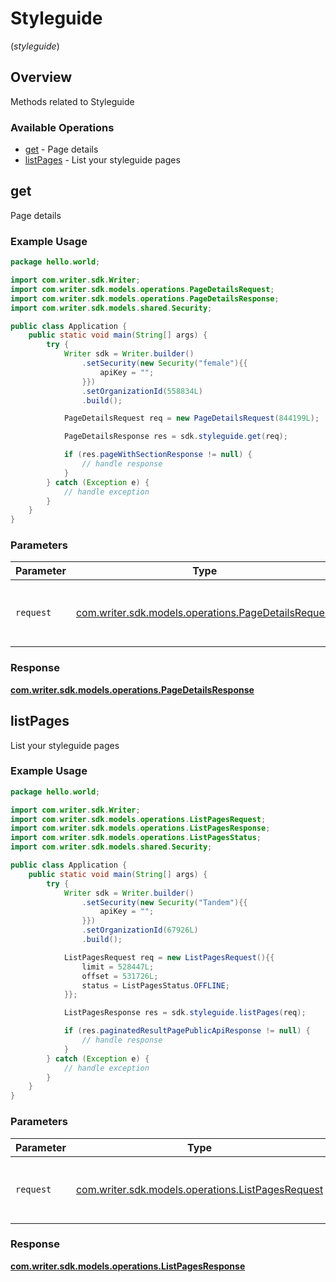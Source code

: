 # Styleguide
(*styleguide*)

## Overview

Methods related to Styleguide

### Available Operations

* [get](#get) - Page details
* [listPages](#listpages) - List your styleguide pages

## get

Page details

### Example Usage

```java
package hello.world;

import com.writer.sdk.Writer;
import com.writer.sdk.models.operations.PageDetailsRequest;
import com.writer.sdk.models.operations.PageDetailsResponse;
import com.writer.sdk.models.shared.Security;

public class Application {
    public static void main(String[] args) {
        try {
            Writer sdk = Writer.builder()
                .setSecurity(new Security("female"){{
                    apiKey = "";
                }})
                .setOrganizationId(558834L)
                .build();

            PageDetailsRequest req = new PageDetailsRequest(844199L);            

            PageDetailsResponse res = sdk.styleguide.get(req);

            if (res.pageWithSectionResponse != null) {
                // handle response
            }
        } catch (Exception e) {
            // handle exception
        }
    }
}
```

### Parameters

| Parameter                                                                                            | Type                                                                                                 | Required                                                                                             | Description                                                                                          |
| ---------------------------------------------------------------------------------------------------- | ---------------------------------------------------------------------------------------------------- | ---------------------------------------------------------------------------------------------------- | ---------------------------------------------------------------------------------------------------- |
| `request`                                                                                            | [com.writer.sdk.models.operations.PageDetailsRequest](../../models/operations/PageDetailsRequest.md) | :heavy_check_mark:                                                                                   | The request object to use for the request.                                                           |


### Response

**[com.writer.sdk.models.operations.PageDetailsResponse](../../models/operations/PageDetailsResponse.md)**


## listPages

List your styleguide pages

### Example Usage

```java
package hello.world;

import com.writer.sdk.Writer;
import com.writer.sdk.models.operations.ListPagesRequest;
import com.writer.sdk.models.operations.ListPagesResponse;
import com.writer.sdk.models.operations.ListPagesStatus;
import com.writer.sdk.models.shared.Security;

public class Application {
    public static void main(String[] args) {
        try {
            Writer sdk = Writer.builder()
                .setSecurity(new Security("Tandem"){{
                    apiKey = "";
                }})
                .setOrganizationId(67926L)
                .build();

            ListPagesRequest req = new ListPagesRequest(){{
                limit = 528447L;
                offset = 531726L;
                status = ListPagesStatus.OFFLINE;
            }};            

            ListPagesResponse res = sdk.styleguide.listPages(req);

            if (res.paginatedResultPagePublicApiResponse != null) {
                // handle response
            }
        } catch (Exception e) {
            // handle exception
        }
    }
}
```

### Parameters

| Parameter                                                                                        | Type                                                                                             | Required                                                                                         | Description                                                                                      |
| ------------------------------------------------------------------------------------------------ | ------------------------------------------------------------------------------------------------ | ------------------------------------------------------------------------------------------------ | ------------------------------------------------------------------------------------------------ |
| `request`                                                                                        | [com.writer.sdk.models.operations.ListPagesRequest](../../models/operations/ListPagesRequest.md) | :heavy_check_mark:                                                                               | The request object to use for the request.                                                       |


### Response

**[com.writer.sdk.models.operations.ListPagesResponse](../../models/operations/ListPagesResponse.md)**

